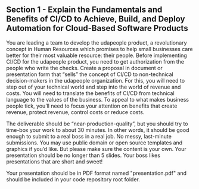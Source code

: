 ## Section 1 - Explain the Fundamentals and Benefits of CI/CD to Achieve, Build, and Deploy Automation for Cloud-Based Software Products

You are leading a team to develop the udapeople product, a revolutionary concept in Human Resources which promises to help small businesses care better for their most valuable resource: their people. Before implementing CI/CD for the udapeople product, you need to get authorization from the people who write the checks. Create a proposal in document or presentation form that “sells” the concept of CI/CD to non-technical decision-makers in the udapeople organization. For this, you will need to step out of your technical world and step into the world of revenue and costs. You will need to translate the benefits of CI/CD from technical language to the values of the business. To appeal to what makes business people tick, you’ll need to focus your attention on benefits that create revenue, protect revenue, control costs or reduce costs.

The deliverable should be “near-production-quality”, but you should try to time-box your work to about 30 minutes. In other words, it should be good enough to submit to a real boss in a real job. No messy, last-minute submissions. You may use public domain or open source templates and graphics if you’d like. But please make sure the content is your own. Your presentation should be no longer than 5 slides. Your boss likes presentations that are short and sweet!

Your presentation should be in PDF format named "presentation.pdf" and should be included in your code repository root folder. 

